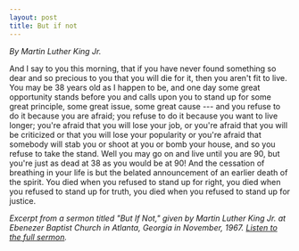 ```yaml
---
layout: post
title: But if not
---
```


_By Martin Luther King Jr._

And I say to you this morning, that if you have never found something so dear and so precious to you that you will die for it, then you aren't fit to live. You may be 38 years old as I happen to be, and one day some great opportunity stands before you and calls upon you to stand up for some great principle, some great issue, some great cause --- and you refuse to do it because you are afraid; you refuse to do it because you want to live longer; you're afraid that you will lose your job, or you're afraid that you will be criticized or that you will lose your popularity or you're afraid that somebody will stab you or shoot at you or bomb your house, and so you refuse to take the stand. Well you may go on and live until you are 90, but you're just as dead at 38 as you would be at 90! And the cessation of breathing in your life is but the belated announcement of an earlier death of the spirit. You died when you refused to stand up for right, you died when you refused to stand up for truth, you died when you refused to stand up for justice.

_Excerpt from a sermon titled "But If Not," given by Martin Luther King Jr. at Ebenezer Baptist Church in Atlanta, Georgia in November, 1967. [Listen to the full sermon](https://archive.org/details/MlkButIfNot)._
